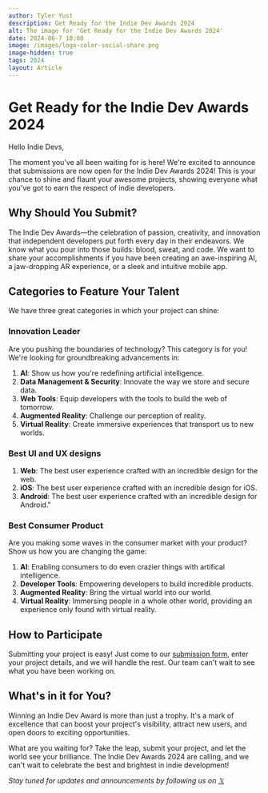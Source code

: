 ```yaml
---
author: Tyler Yust
description: Get Ready for the Indie Dev Awards 2024
alt: The image for 'Get Ready for the Indie Dev Awards 2024'
date: 2024-06-7 10:00
image: /images/logo-color-social-share.png
image-hidden: true
tags: 2024
layout: Article
---
```


# Get Ready for the Indie Dev Awards 2024

Hello Indie Devs,

The moment you've all been waiting for is here! We're excited to announce that submissions are now open for the Indie Dev Awards 2024! This is your chance to shine and flaunt your awesome projects, showing everyone what you've got to earn the respect of indie developers.

## Why Should You Submit?

The Indie Dev Awards—the celebration of passion, creativity, and innovation that independent developers put forth every day in their endeavors. We know what you pour into those builds: blood, sweat, and code. We want to share your accomplishments if you have been creating an awe-inspiring AI, a jaw-dropping AR experience, or a sleek and intuitive mobile app.

## Categories to Feature Your Talent

We have three great categories in which your project can shine:

### Innovation Leader

Are you pushing the boundaries of technology? This category is for you! We're looking for groundbreaking advancements in:
1. **AI**: Show us how you're redefining artificial intelligence.
2. **Data Management & Security**: Innovate the way we store and secure data.
3. **Web Tools**: Equip developers with the tools to build the web of tomorrow.
4. **Augmented Reality**: Challenge our perception of reality.
5. **Virtual Reality**: Create immersive experiences that transport us to new worlds.

### Best UI and UX designs

1. **Web**: The best user experience crafted with an incredible design for the web.
2. **iOS**: The best user experience crafted with an incredible design for iOS.
3. **Android**: The best user experience crafted with an incredible design for Android."

### Best Consumer Product

Are you making some waves in the consumer market with your product? Show us how you are changing the game:
1. **AI**: Enabling consumers to do even crazier things with artifical intelligence.
2. **Developer Tools**: Empowering developers to build incredible products.
3. **Augmented Reality**: Bring the virtual world into our world.
4. **Virtual Reality**: Immersing people in a whole other world, providing an experience only found with virtual reality.

## How to Participate

Submitting your project is easy! Just come to our [submission form](https://indiedevawards.com/submissions), enter your project details, and we will handle the rest. Our team can't wait to see what you have been working on.

## What's in it for You?

Winning an Indie Dev Award is more than just a trophy. It's a mark of excellence that can boost your project's visibility, attract new users, and open doors to exciting opportunities.

What are you waiting for? Take the leap, submit your project, and let the world see your brilliance. The Indie Dev Awards 2024 are calling, and we can't wait to celebrate the best and brightest in indie development!

*Stay tuned for updates and announcements by following us on [𝕏](https://x.com/dev_awards)*
